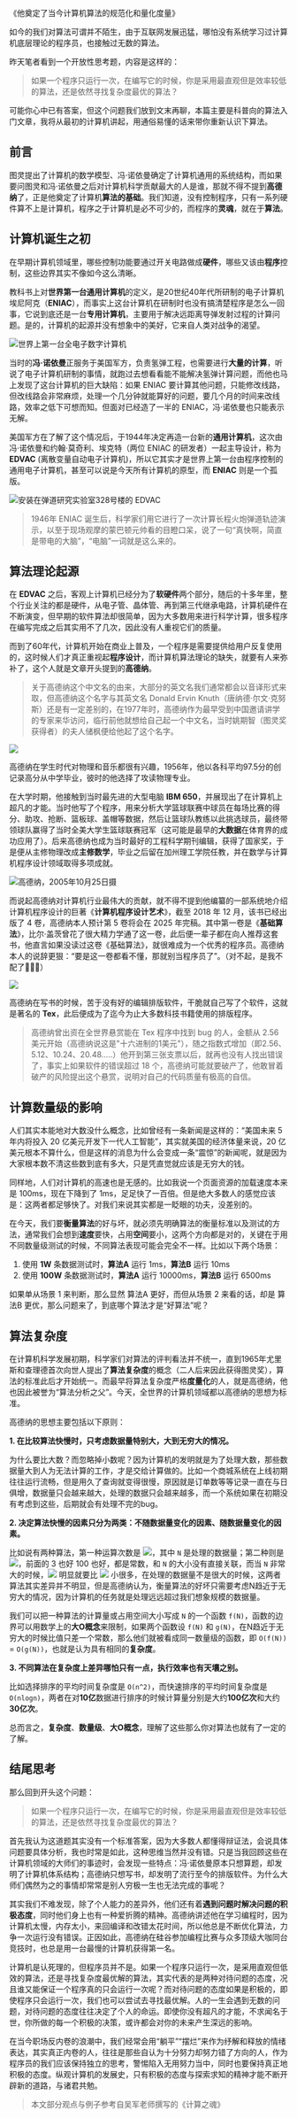 《他奠定了当今计算机算法的规范化和量化度量》

如今的我们对算法可谓并不陌生，由于互联网发展迅猛，哪怕没有系统学习过计算机底层理论的程序员，也接触过无数的算法。

昨天笔者看到一个开放性思考题，内容是这样的：

> 如果一个程序只运行一次，在编写它的时候，你是采用最直观但是效率较低的算法，还是依然寻找复杂度最优的算法？

可能你心中已有答案，但这个问题我们放到文末再聊，本篇主要是科普向的算法入门文章，我将从最初的计算机讲起，用通俗易懂的话来带你重新认识下算法。

## 前言

图灵提出了计算机的数学模型、冯·诺依曼确定了计算机通用的系统结构，而如果要问图灵和冯·诺依曼之后对计算机科学贡献最大的人是谁，那就不得不提到**高德纳**了，正是他奠定了计算机**算法的基础**。我们知道，没有控制程序，只有一系列硬件算不上是计算机，程序之于计算机是必不可少的，而程序的**灵魂**，就在于**算法**。

## 计算机诞生之初

在早期计算机领域里，哪些控制功能要通过开关电路做成**硬件**，哪些又该由**程序**控制，这些边界其实不像如今这么清晰。

教科书上对**世界第一台通用计算机**的定义，是20世纪40年代所研制的电子计算机埃尼阿克（**ENIAC**），而事实上这台计算机在研制时也没有搞清楚程序是怎么一回事，它说到底还是一台**专用计算机**，主要用于解决远距离导弹发射过程的计算问题。是的，计算机的起源并没有想象中的美好，它来自人类对战争的渴望。

![世界上第一台全电子数字计算机](../images/0.9162301733016995.png)

当时的**冯·诺依曼**正服务于美国军方，负责氢弹工程，也需要进行**大量的计算**，听说了电子计算机研制的事情，就跑过去想看看能不能解决氢弹计算问题，而他也马上发现了这台计算机的巨大缺陷：如果 ENIAC 要计算其他问题，只能修改线路，但改线路会非常麻烦，处理一个几分钟就能算好的问题，要几个月的时间来改线路，效率之低下可想而知。但面对已经造了一半的 ENIAC，冯·诺依曼也只能表示无解。

美国军方在了解了这个情况后，于1944年决定再造一台新的**通用计算机**，这次由冯·诺依曼和约翰·莫奇利、埃克特（两位 ENIAC 的研发者）一起主导设计，称为 **EDVAC** (离散变量自动电子计算机)，所以它其实才是世界上第一台由程序控制的通用电子计算机，甚至可以说是今天所有计算机的原型，而 **ENIAC** 则是一个孤版。

![安装在弹道研究实验室328号楼的 EDVAC](../images/0.7231862559374596.png)

> 1946年 ENIAC 诞生后，科学家们用它进行了一次计算长程火炮弹道轨迹演示，以至于现场观摩的蒙巴顿元帅看的目瞪口呆，说了一句“真快啊，简直是带电的大脑”，“电脑”一词就是这么来的。

## 算法理论起源

在 **EDVAC** 之后，客观上计算机已经分为了**软硬件**两个部分，随后的十多年里，整个行业关注的都是硬件，从电子管、晶体管、再到第三代继承电路，计算机硬件在不断演变，但早期的软件算法却很简单，因为大多数用来进行科学计算，很多程序在编写完成之后其实用不了几次，因此没有人重视它们的质量。

而到了60年代，计算机开始在商业上普及，一个程序是需要提供给用户反复使用的，这时候人们才真正重视起**程序设计**，而计算机算法理论的缺失，就要有人来弥补了，这个人就是文章开头提到的**高德纳**。

> 关于高德纳这个中文名的由来，大部分的英文名我们通常都会以音译形式来取，但高德纳这个名字与其英文名 Donald Ervin Knuth（唐纳德·尔文·克努斯）还是有一定差别的，在1977年时，高德纳作为最早受到中国邀请讲学的专家来华访问，临行前他就想给自己起一个中文名，当时姚期智（图灵奖获得者）的夫人储枫便给他起了这个名字。

![](../images/0.8805176249069167.png)

高德纳在学生时代对物理和音乐都很有兴趣，1956年，他以各科平均97.5分的创记录高分从中学毕业，彼时的他选择了攻读物理专业。

在大学时期，他接触到当时最先进的大型电脑 **IBM 650**，并展现出了在计算机上超凡的才能。当时他写了个程序，用来分析大学篮球联赛中球员在每场比赛的得分、助攻、抢断、篮板球、盖帽等数据，然后让篮球队教练以此挑选球员，最终带领球队赢得了当时全美大学生篮球联赛冠军（这可能是最早的**大数据**在体育界的成功应用了）。后来高德纳也成为当时最好的工程科学期刊编辑，获得了国家奖，于是便从主修物理改成**主修数学**，毕业之后留在加州理工学院任教，并在数学与计算机程序设计领域取得多项成就。

![高德纳，2005年10月25日摄](../images/0.7844845780625842.png)

而说起高德纳对计算机行业最伟大的贡献，就不得不提到他编纂的一部系统地介绍计算机程序设计的巨著《**计算机程序设计艺术**》，截至 2018 年 12 月，该书已经出版了 4 卷，高德纳本人预计第 5 卷将会在 2025 年完稿。其中第一卷是《**基础算法**》，比尔·盖茨曾花了很大精力学通了这一卷，此后便一辈子都在向人推荐这套书，他直言如果没读过这卷《基础算法》，就很难成为一个优秀的程序员。高德纳本人的说辞更狠：“要是这一卷都看不懂，那就别当程序员了”。（对不起，是我不配了👨🏻‍💻）

![](../images/0.5590702121067233.png)

高德纳在写书的时候，苦于没有好的编辑排版软件，干脆就自己写了个软件，这就是著名的 **Tex**，此后便成为了迄今为止大多数科技书籍使用的排版程序。

> 高德纳曾出资在全世界悬赏能在 Tex 程序中找到 bug 的人，金额从 2.56 美元开始（高德纳说这是"十六进制的1美元"），随之指数式增加（即2.56、5.12、10.24、20.48.....）他开到第三张支票以后，就再也没有人找出错误了，事实上如果软件的错误超过 18 个，高德纳可能就要破产了，他敢冒着破产的风险提出这个悬赏，说明对自己的代码质量有极高的自信。

## 计算数量级的影响

人们其实本能地对大数没什么概念，比如曾经有一条新闻是这样的：“美国未来 5 年内将投入 20 亿美元开发下一代人工智能”，其实就美国的经济体量来说，20 亿美元根本不算什么，但是这样的消息为什么会变成一条“震惊”的新闻呢，就是因为大家根本数不清这些数到底有多大，只是凭直觉就应该是无穷大的钱。

同样地，人们对计算机的高速也是无感的。比如我说一个页面资源的加载速度本来是 100ms，现在下降到了 1ms，足足快了一百倍。但是绝大多数人的感觉应该是：这两者都足够快了。对我们来说其实都是一眨眼的功夫，没差别的。

在今天，我们要**衡量算法**的好与坏，就必须先明确算法的衡量标准以及测试的方法，通常我们会想到**速度**要快，占用**空间**要小，这两个方向都是对的，关键在于用不同数量级测试的时候，不同算法表现可能会完全不一样。比如以下两个场景：

1. 使用 **1W** 条数据测试时，**算法A** 运行 1ms，**算法B** 运行 10ms
2. 使用 **100W** 条数据测试时，**算法A** 运行 10000ms，**算法B** 运行 6500ms

如果单从场景 1 来判断，那么显然 算法A 更好，而但从场景 2 来看的话，却是 算法B 更优，那么问题来了，到底哪个算法才是“好算法”呢？

## 算法复杂度

在计算机科学发展初期，科学家们对算法的评判看法并不统一，直到1965年尤里斯和查理德首次向世人提出了**算法复杂度**的概念（二人后来因此获得图灵奖），算法的标准此后才开始统一。而最早将算法复杂度严格**度量化**的人，就是高德纳，他也因此被誉为“算法分析之父”。今天，全世界的计算机领域都以高德纳的思想为标准。

高德纳的思想主要包括以下原则：

**1. 在比较算法快慢时，只考虑数据量特别大，大到无穷大的情况。**

为什么要比大数？而忽略掉小数呢？因为计算机的发明就是为了处理大数，那些数据量大到人为无法计算的工作，才是交给计算做的。比如一个商城系统在上线初期往往运行流畅，但是用久了查询就变得很慢，原因就是订单数等等记录一直在与日俱增，数据量只会越来越大，处理的数据只会越来越多，而一个系统如果在初期没有考虑到这些，后期就会有处理不完的bug。

**2. 决定算法快慢的因素只分为两类：不随数据量变化的因素、随数据量变化的因素。**

比如说有两种算法，第一种运算次数是 ![](../images/0.2936854536390896.png)，其中 `N` 是处理的数据量；第二种则是 ![](../images/0.876921449894976.png)，前面的 3 也好 100 也好，都是常数，和 `N` 的大小没有直接关联，而当 `N` 非常大的时候，![](../images/0.6384367980715051.png) 明显就要比 ![](../images/0.4635437976823713.png) 小很多，在处理的数据量不是很大的时候，这两者算法其实差异并不明显，但是高德纳认为，衡量算法的好坏只需要考虑N趋近于无穷大的情况，因为计算机的任务就是处理远远超过我们想象规模的数据量。

我们可以把一种算法的计算量或占用空间大小写成 `N` 的一个函数 `f(N)`，函数的边界可以用数学上的**大O概念**来限制，如果两个函数设 `f(N)` 和 `g(N)`，在N趋近于无穷大的时候比值只差一个常数，那么他们就被看成同一数量级的函数，即 `O(f(N))` = `O(g(N))`，也就是认为具有相同的**复杂度**。

**3. 不同算法在复杂度上差异哪怕只有一点，执行效率也有天壤之别。**

比如选择排序的平均时间复杂度是 `O(n^2)`，而快速排序的平均时间复杂度是 `O(nlogn)`，两者在对**10亿**数据进行排序的时候计算量分别是大约**100亿次**和大约**30亿次**。

总而言之，**复杂度**、**数量级**、**大O概念**，理解了这些那么你对算法也就有了一定的了解。

## 结尾思考

那么回到开头这个问题：

> 如果一个程序只运行一次，在编写它的时候，你是采用最直观但是效率较低的算法，还是依然寻找复杂度最优的算法？

首先我认为这道题其实没有一个标准答案，因为大多数人都懂得辩证法，会说具体问题要具体分析，我也时常是如此，这种思维当然并没有错。只是当我回顾这些在计算机领域的大师们的事迹时，会发现一些特点：冯·诺依曼原本只想算题，却发明了计算机体系结构；高德纳只想写书，却发明了流行至今的排版软件。为什么大师们偶然为之的事情却常常是别人穷极一生也无法完成的事呢？

其实我们不难发现，除了个人能力的差异外，他们还有着**遇到问题时解决问题的积极态度**，同时他们身上也有一种爱折腾的精神。高德纳讲述他在学习编程时，因为计算机太慢，内存太小，来回编译和改错太花时间，所以他总是不断优化算法，力争一次运行没有错误。正因如此，高德纳在硅谷参加编程比赛与众多顶级大咖同台竞技时，也总是用一台最慢的计算机获得第一名。

计算机是认死理的，但程序员并不是。如果一个程序只运行一次，是采用直观但低效的算法，还是寻找复杂度最优解的算法，其实代表的是两种对待问题的态度，况且谁又能保证一个程序真的只会运行一次呢？而对待问题的态度如果是积极的，即使程序只会运行一次，我们也可以尝试去寻找最优解。人的一生会遇到无数的问题，对待问题的态度往往决定了个人的命运。即使你没有超凡的才能，不求闻名于世，你所做的每一个积极的决策，或许都会对你的未来产生深远的影响。

在当今职场反内卷的浪潮中，我们经常会用“躺平”“摆烂”来作为纾解和释放的情绪表达，其实真正内卷的人，往往是那些自认为十分努力却努力错了方向的人，作为程序员的我们应该保持独立的思考，警惕陷入无用努力当中，同时也要保持真正地积极的态度。纵观计算机的发展史，只有积极的态度与探索求知的精神才能不断开辟新的道路，与诸君共勉。

> 本文部分观点与例子参考自吴军老师撰写的《计算之魂》
